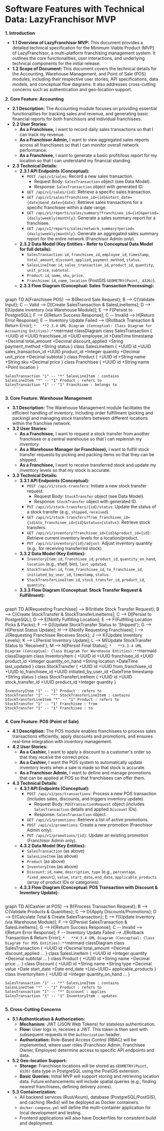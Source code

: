 # Software Features with Technical Data: LazyFranchisor MVP

**1. Introduction**

*   **1.1 Overview of LazyFranchisor MVP:**
    This document provides a detailed technical specification for the Minimum Viable Product (MVP) of LazyFranchisor, a multi-platform franchising management system. It outlines the core functionalities, user interactions, and underlying technical components for the initial release.
*   **1.2 Scope of Document:**
    This document covers the technical details for the Accounting, Warehouse Management, and Point of Sale (POS) modules, including their respective user stories, API specifications, data models, and conceptual flow diagrams. It also addresses cross-cutting concerns such as authentication and geo-location support.

**2. Core Feature: Accounting**

*   **2.1 Description:**
    The Accounting module focuses on providing essential functionalities for tracking sales and revenue, and generating basic financial reports for both franchisors and individual franchisees.
*   **2.2 User Stories:**
    *   **As a Franchisee,** I want to record daily sales transactions so that I can track my revenue.
    *   **As a Franchisor Admin,** I want to view aggregated sales reports across all franchisees so that I can monitor overall network performance.
    *   **As a Franchisee,** I want to generate a basic profit/loss report for my location so that I can understand my financial standing.
*   **2.3 Technical Details:**
    *   **2.3.1 API Endpoints (Conceptual):**
        *   `POST /api/v1/sales`: Record a new sales transaction.
            *   Request Body: `SalesTransaction` object (see Data Model).
            *   Response: `SalesTransaction` object with generated ID.
        *   `GET /api/v1/sales/{id}`: Retrieve a specific sales transaction.
        *   `GET /api/v1/sales?franchisee_id={id}&start_date={date}&end_date={date}`: Retrieve sales transactions for a specific franchisee within a date range.
        *   `GET /api/v1/reports/sales/summary?franchisee_id={id}&period={daily|weekly|monthly}`: Generate a sales summary report for a franchisee.
        *   `GET /api/v1/reports/sales/network_summary?period={daily|weekly|monthly}`: Generate an aggregated sales summary report for the entire network (Franchisor Admin only).
    *   **2.3.2 Data Model (Key Entities - Refer to Conceptual Data Model for full details):**
        *   `SalesTransaction`: `id`, `franchisee_id`, `employee_id`, `timestamp`, `total_amount`, `discount_applied`, `payment_method`, `status`.
        *   `SalesLineItem`: `id`, `sales_transaction_id`, `product_id`, `quantity`, `unit_price`, `subtotal`.
        *   `Product`: `id`, `name`, `sku`, `price`.
        *   `Franchisee`: `id`, `name`, `location` (PostGIS `GEOMETRY(Point, 4326)`).
    *   **2.3.3 Flow Diagram (Conceptual: Sales Transaction Processing):**
        ```mermaid
graph TD
    A[Franchisee POS] --> B{Record Sale Request};
    B --> C{Validate Input};
    C -- Valid --> D[Create SalesTransaction & SalesLineItems];
    D --> E[Update Inventory (via Warehouse Module)];
    E --> F[Persist to PostgreSQL];
    F --> G[Return Success Response];
    C -- Invalid --> H[Return Error Response];
    E -- Inventory Update Failed --> I[Rollback Transaction & Return Error];
        ```
    *   **2.3.4 UML Diagram (Conceptual: Class Diagram for Accounting Entities):**
        ```mermaid
classDiagram
    class SalesTransaction {
        +UUID id
        +UUID franchisee_id
        +UUID employee_id
        +DateTime timestamp
        +Decimal total_amount
        +Decimal discount_applied
        +String payment_method
        +String status
    }
    class SalesLineItem {
        +UUID id
        +UUID sales_transaction_id
        +UUID product_id
        +Integer quantity
        +Decimal unit_price
        +Decimal subtotal
    }
    class Product {
        +UUID id
        +String name
        +String sku
        +Decimal price
    }
    class Franchisee {
        +UUID id
        +String name
        +Point location
    }

    SalesTransaction "1" -- "*" SalesLineItem : contains
    SalesLineItem "*" -- "1" Product : refers to
    SalesTransaction "1" -- "1" Franchisee : belongs to
        ```

**3. Core Feature: Warehouse Management**

*   **3.1 Description:**
    The Warehouse Management module facilitates the efficient handling of inventory, including order fulfillment (picking and packing) and managing stock transfers between different locations within the franchise network.
*   **3.2 User Stories:**
    *   **As a Franchisee,** I want to request a stock transfer from another franchisee or a central warehouse so that I can replenish my inventory.
    *   **As a Warehouse Manager (or Franchisee),** I want to fulfill stock transfer requests by picking and packing items so that they can be shipped.
    *   **As a Franchisee,** I want to receive transferred stock and update my inventory levels so that my stock is accurate.
*   **3.3 Technical Details:**
    *   **3.3.1 API Endpoints (Conceptual):**
        *   `POST /api/v1/stock-transfers`: Initiate a new stock transfer request.
            *   Request Body: `StockTransfer` object (see Data Model).
            *   Response: `StockTransfer` object with generated ID.
        *   `PUT /api/v1/stock-transfers/{id}/status`: Update the status of a stock transfer (e.g., `shipped`, `received`).
        *   `GET /api/v1/stock-transfers?from_franchisee_id={id}&to_franchisee_id={id}&status={status}`: Retrieve stock transfers.
        *   `GET /api/v1/inventory?franchisee_id={id}&product_id={id}`: Retrieve current inventory levels for a location/product.
        *   `PUT /api/v1/inventory/{id}/adjust`: Adjust inventory quantity (e.g., for receiving transferred stock).
    *   **3.3.2 Data Model (Key Entities):**
        *   `InventoryItem`: `id`, `franchisee_id`, `product_id`, `quantity_on_hand`, `location` (e.g., shelf, bin), `last_updated`.
        *   `StockTransfer`: `id`, `from_franchisee_id`, `to_franchisee_id`, `initiated_by_user_id`, `timestamp`, `status`.
        *   `StockTransferLineItem`: `id`, `stock_transfer_id`, `product_id`, `quantity`.
    *   **3.3.3 Flow Diagram (Conceptual: Stock Transfer Request & Fulfillment):**
        ```mermaid
graph TD
    A[Requesting Franchisee] --> B{Initiate Stock Transfer Request};
    B --> C[Create StockTransfer & StockTransferLineItems];
    C --> D[Persist to PostgreSQL];
    D --> E[Notify Fulfilling Location];
    E --> F{Fulfilling Location Picks & Packs};
    F --> G{Update StockTransfer Status to 'Shipped'};
    G --> H[Persist Status Update];
    H --> I[Notify Requesting Franchisee];
    I --> J{Requesting Franchisee Receives Stock};
    J --> K{Update Inventory Levels};
    K --> L[Persist Inventory Update];
    L --> M{Update StockTransfer Status to 'Received'};
    M --> N[Persist Final Status];
        ```
    *   **3.3.4 UML Diagram (Conceptual: Class Diagram for Warehouse Entities):**
        ```mermaid
classDiagram
    class InventoryItem {
        +UUID id
        +UUID franchisee_id
        +UUID product_id
        +Integer quantity_on_hand
        +String location
        +DateTime last_updated
    }
    class StockTransfer {
        +UUID id
        +UUID from_franchisee_id
        +UUID to_franchisee_id
        +UUID initiated_by_user_id
        +DateTime timestamp
        +String status
    }
    class StockTransferLineItem {
        +UUID id
        +UUID stock_transfer_id
        +UUID product_id
        +Integer quantity
    }

    InventoryItem "1" -- "1" Product : refers to
    StockTransfer "1" -- "*" StockTransferLineItem : contains
    StockTransferLineItem "*" -- "1" Product : refers to
    StockTransfer "1" -- "1" Franchisee : from
    StockTransfer "1" -- "1" Franchisee : to
        ```

**4. Core Feature: POS (Point of Sale)**

*   **4.1 Description:**
    The POS module enables franchisees to process sales transactions efficiently, apply discounts and promotions, and ensures real-time integration with inventory management.
*   **4.2 User Stories:**
    *   **As a Cashier,** I want to apply a discount to a customer's order so that they receive the correct price.
    *   **As a Cashier,** I want the POS system to automatically update inventory levels when a sale is made so that stock is accurate.
    *   **As a Franchisor Admin,** I want to define and manage promotions that can be applied at POS so that franchisees can offer them.
*   **4.3 Technical Details:**
    *   **4.3.1 API Endpoints (Conceptual):**
        *   `POST /api/v1/pos/transactions`: Process a new POS transaction (includes sales, discounts, and triggers inventory update).
            *   Request Body: `POSTransactionRequest` object (includes `SalesTransaction` details and applied `Discount` IDs).
            *   Response: `SalesTransaction` object.
        *   `GET /api/v1/promotions`: Retrieve a list of active promotions.
        *   `POST /api/v1/promotions`: Create a new promotion (Franchisor Admin only).
        *   `PUT /api/v1/promotions/{id}`: Update an existing promotion (Franchisor Admin only).
    *   **4.3.2 Data Model (Key Entities):**
        *   `SalesTransaction` (as above)
        *   `SalesLineItem` (as above)
        *   `Product` (as above)
        *   `InventoryItem` (as above)
        *   `Discount`: `id`, `name`, `description`, `type` (e.g., `percentage`, `fixed_amount`), `value`, `start_date`, `end_date`, `applicable_products` (array of product IDs or categories).
    *   **4.3.3 Flow Diagram (Conceptual: POS Transaction with Discount & Inventory Update):**
        ```mermaid
graph TD
    A[Cashier at POS] --> B{Process Transaction Request};
    B --> C{Validate Products & Quantities};
    C --> D{Apply Discounts/Promotions};
    D --> E{Calculate Total & Create SalesTransaction};
    E --> F[Update Inventory (via Warehouse Module)];
    F --> G[Persist SalesTransaction & SalesLineItems];
    G --> H[Return Success Response];
    C -- Invalid --> I[Return Error Response];
    F -- Inventory Update Failed --> J[Rollback Transaction & Return Error];
        ```
    *   **4.3.4 UML Diagram (Conceptual: Class Diagram for POS Entities):**
        ```mermaid
classDiagram
    class SalesTransaction {
        +UUID id
        +Decimal total_amount
        +Decimal discount_applied
        ...
    }
    class SalesLineItem {
        +UUID id
        +Integer quantity
        +Decimal subtotal
        ...
    }
    class Product {
        +UUID id
        +String name
        +Decimal price
        ...
    }
    class Discount {
        +UUID id
        +String name
        +String type
        +Decimal value
        +Date start_date
        +Date end_date
        +List~UUID~ applicable_products
    }
    class InventoryItem {
        +UUID id
        +Integer quantity_on_hand
        ...
    }

    SalesTransaction "1" -- "*" SalesLineItem : contains
    SalesLineItem "*" -- "1" Product : refers to
    SalesTransaction "1" -- "*" Discount : applies
    SalesTransaction "1" -- "1" InventoryItem : updates
        ```

**5. Cross-Cutting Concerns**

*   **5.1 Authentication & Authorization:**
    *   **Mechanism:** JWT (JSON Web Tokens) for stateless authentication.
    *   **Flow:** User logs in, receives a JWT. This token is then sent with subsequent requests in the `Authorization` header.
    *   **Authorization:** Role-Based Access Control (RBAC) will be implemented, where user roles (Franchisor Admin, Franchisee Owner, Employee) determine access to specific API endpoints and data.
*   **5.2 Geo-location Support:**
    *   **Storage:** Franchisee locations will be stored as `GEOMETRY(Point, 4326)` data type in PostgreSQL using the PostGIS extension.
    *   **Basic Queries:** Initial MVP will support storing and retrieving location data. Future enhancements will include spatial queries (e.g., finding nearest franchisees, defining delivery zones).
*   **5.3 Containerization:**
    *   All backend services (Rust/Axum), database (PostgreSQL/PostGIS), and caching (Redis) will be deployed as Docker containers.
    *   `docker-compose.yml` will define the multi-container application for local development and testing.
    *   Frontend applications will also have Dockerfiles for consistent build and deployment.